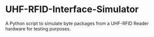 # UHF-RFID-Interface-Simulator
A Python script to simulate byte packages from a UHF-RFID Reader hardware for testing purposes.
